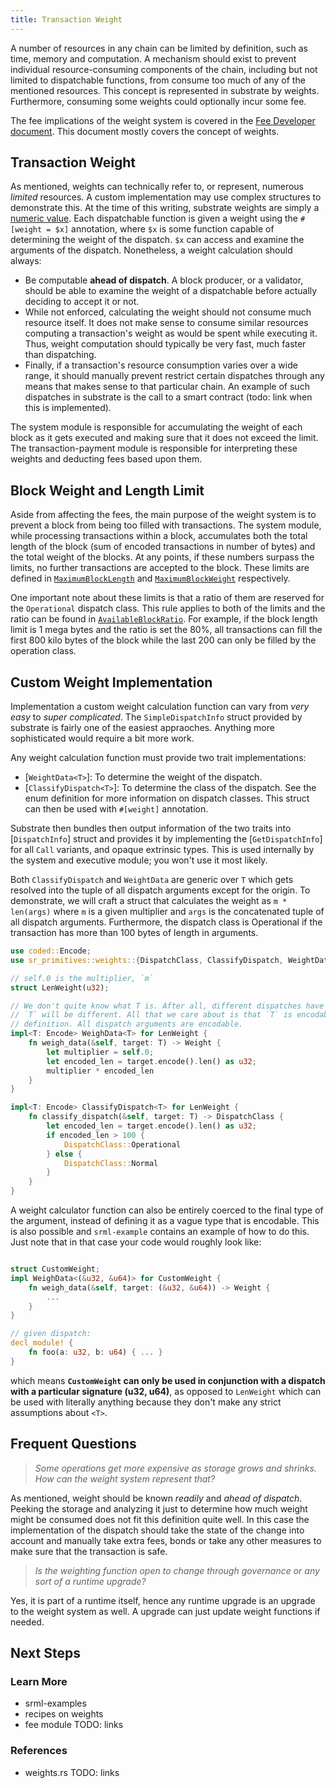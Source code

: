 ```yaml
---
title: Transaction Weight
---
```


A number of resources in any chain can be limited by definition, such as time, memory and
computation. A mechanism should exist to prevent individual resource-consuming components of the
chain, including but not limited to dispatchable functions, from consume too much of any of the
mentioned resources. This concept is represented in substrate by weights. Furthermore, consuming
some weights could optionally incur some fee.

The fee implications of the weight system is covered in the [Fee Developer document](). This
document mostly covers the concept of weights.

## Transaction Weight

As mentioned, weights can technically refer to, or represent, numerous _limited_ resources. A custom
implementation may use complex structures to demonstrate this. At the time of this writing,
substrate weights are simply a [numeric
value](/rustdocs/master/sr_primitives/weights/type.Weight.html). Each dispatchable function
is given a weight using the `#[weight = $x]` annotation, where `$x` is some function capable of
determining the weight of the dispatch. `$x` can access and examine the arguments of the dispatch.
Nonetheless, a weight calculation should always:
- Be computable __ahead of dispatch__. A block producer, or a validator, should be able to examine
  the weight of a dispatchable before actually deciding to accept it or not.
- While not enforced, calculating the weight should not consume much resource itself. It does not
  make sense to consume similar resources computing a transaction's weight as would be spent while
  executing it. Thus, weight computation should typically be very fast, much faster than
  dispatching.
- Finally, if a transaction's resource consumption varies over a wide range, it should manually
  prevent restrict certain dispatches through any means that makes sense to that particular chain.
  An example of such dispatches in substrate is the call to a smart contract (todo: link when this
  is implemented).

The system module is responsible for accumulating the weight of each block as it gets executed and
making sure that it does not exceed the limit. The transaction-payment module is responsible for
interpreting these weights and deducting fees based upon them.


## Block Weight and Length Limit

Aside from affecting the fees, the main purpose of the weight system is to prevent a block from
being too filled with transactions. The system module, while processing transactions within a block,
accumulates both the total length of the block (sum of encoded transactions in number of bytes) and
the total weight of the blocks. At any points, if these numbers surpass the limits, no further
transactions are accepted to the block. These limits are defined in
[`MaximumBlockLength`](/rustdocs/master/srml_system/trait.Trait.html#associatedtype.MaximumBlockLength)
and
[`MaximumBlockWeight`](/rustdocs/master/srml_system/trait.Trait.html#associatedtype.MaximumBlockLength)
respectively.

One important note about these limits is that a ratio of them are reserved for the `Operational`
dispatch class. This rule applies to both of the limits and the ratio can be found in
[`AvailableBlockRatio`](/rustdocs/master/srml_system/trait.Trait.html#associatedtype.AvailableBlockRatio).
For example, if the block length limit is 1 mega bytes and the ratio is set the 80%, all
transactions can fill the first 800 kilo bytes of the block while the last 200 can only be filled by
the operation class.

## Custom Weight Implementation

Implementation a custom weight calculation function can vary from _very easy_ to _super
complicated_. The `SimpleDispatchInfo` struct provided by substrate is fairly one of the easiest
appraoches. Anything more sophisticated would require a bit more work.

Any weight calculation function must provide two trait implementations:
  - [`WeightData<T>`]: To determine the weight of the dispatch.
  - [`ClassifyDispatch<T>`]: To determine the class of the dispatch. See the enum definition for
    more information on dispatch classes. This struct can then be used with `#[weight]` annotation.

Substrate then bundles then output information of the two traits into [`DispatchInfo`] struct and
provides it by implementing the [`GetDispatchInfo`] for all `Call` variants, and opaque extrinsic
types. This is used internally by the system and executive module; you won't use it most likely.

Both `ClassifyDispatch` and `WeightData` are generic over `T` which gets resolved into the tuple of
all dispatch arguments except for the origin. To demonstrate, we will craft a struct that calculates
the weight as `m * len(args)` where `m` is a given multiplier and `args` is the concatenated tuple
of all dispatch arguments. Furthermore, the dispatch class is Operational if the transaction has
more than 100 bytes of length in arguments.

```rust
use coded::Encode;
use sr_primitives::weights::{DispatchClass, ClassifyDispatch, WeightData}

// self.0 is the multiplier, `m`
struct LenWeight(u32);

// We don't quite know what T is. After all, different dispatches have different arguments, hence
// `T` will be different. All that we care about is that `T` is encodable. That is always true by
// definition. All dispatch arguments are encodable.
impl<T: Encode> WeighData<T> for LenWeight {
    fn weigh_data(&self, target: T) -> Weight {
        let multiplier = self.0;
        let encoded_len = target.encode().len() as u32;
        multiplier * encoded_len
    }
}

impl<T: Encode> ClassifyDispatch<T> for LenWeight {
    fn classify_dispatch(&self, target: T) -> DispatchClass {
        let encoded_len = target.encode().len() as u32;
        if encoded_len > 100 {
            DispatchClass::Operational
        } else {
            DispatchClass::Normal
        }
    }
}
```

A weight calculator function can also be entirely coerced to the final type of the argument, instead
of defining it as a vague type that is encodable. This is also possible and `srml-example` contains
an example of how to do this. Just note that in that case your code would roughly look like:

```rust

struct CustomWeight;
impl WeighData<(&u32, &u64)> for CustomWeight {
    fn weigh_data(&self, target: (&u32, &u64)) -> Weight {
        ...
    }
}

// given dispatch:
decl_module! {
    fn foo(a: u32, b: u64) { ... }
}
```

which means **`CustomWeight` can only be used in conjunction with a dispatch with a particular
signature (u32, u64)**, as opposed to `LenWeight` which can be used with literally anything because
they don't make any strict assumptions about `<T>`.


## Frequent Questions

> _Some operations get more expensive as storage grows and shrinks. How can the weight system
> represent that?_

As mentioned, weight should be known _readily_ and _ahead of dispatch_. Peeking the storage and
analyzing it just to determine how much weight might be consumed does not fit this definition quite
well. In this case the implementation of the dispatch should take the state of the change into
account and manually take extra fees, bonds or take any other measures to make sure that the
transaction is safe.

> _Is the weighting function open to change through governance or any sort of a runtime upgrade?_

Yes, it is part of a runtime itself, hence any runtime upgrade is an upgrade to the weight system as
well. A upgrade can just update weight functions if needed.

## Next Steps

### Learn More

- srml-examples
- recipes on weights
- fee module
TODO: links


### References

- weights.rs
TODO: links

